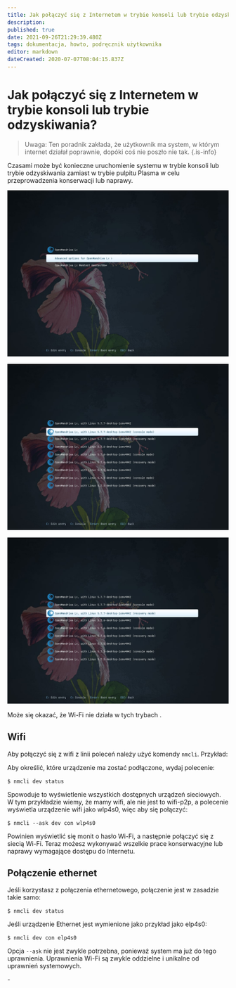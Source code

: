 ```yaml
---
title: Jak połączyć się z Internetem w trybie konsoli lub trybie odzyskiwania?
description: 
published: true
date: 2021-09-26T21:29:39.480Z
tags: dokumentacja, howto, podręcznik użytkownika
editor: markdown
dateCreated: 2020-07-07T08:04:15.837Z
---
```


# Jak połączyć się z Internetem w trybie konsoli lub trybie odzyskiwania?


> Uwaga: Ten poradnik zakłada, że użytkownik ma system, w którym internet działał poprawnie, dopóki coś nie poszło nie tak.
{.is-info}


Czasami może być konieczne uruchomienie systemu w trybie konsoli lub trybie odzyskiwania zamiast w trybie pulpitu Plasma w celu przeprowadzenia konserwacji lub naprawy.

![boot-advanced.jpg](/images/boot-advanced.jpg)

![boot-console-mode.jpg](/images/boot-console-mode.jpg)

![boot-recovery-mode.jpg](/images/boot-recovery-mode.jpg)


Może się okazać, że Wi-Fi nie działa w tych trybach .

## Wifi
Aby połączyć się z wifi z linii poleceń należy użyć komendy `nmcli`. Przykład:

Aby określić, które urządzenie ma zostać podłączone, wydaj polecenie:

```
$ nmcli dev status
```

Spowoduje to wyświetlenie wszystkich dostępnych urządzeń sieciowych. W tym przykładzie wiemy, że mamy wifi, ale nie jest to wifi-p2p, a polecenie wyświetla urządzenie wifi jako wlp4s0, więc aby się połączyć:

```
$ nmcli --ask dev con wlp4s0
```

Powinien wyświetlić się monit o hasło Wi-Fi, a następnie połączyć się z siecią Wi-Fi. Teraz możesz wykonywać wszelkie prace konserwacyjne lub naprawy wymagające dostępu do Internetu.

## Połączenie ethernet 

Jeśli korzystasz z połączenia ethernetowego, połączenie jest w zasadzie takie samo:

```
$ nmcli dev status
```

Jeśli urządzenie Ethernet jest wymienione jako przykład jako elp4s0:

```
$ nmcli dev con elp4s0
```

Opcja `--ask` nie jest zwykle potrzebna, ponieważ system ma już do tego uprawnienia.
Uprawnienia Wi-Fi są zwykle oddzielne i unikalne od uprawnień systemowych.

\-




